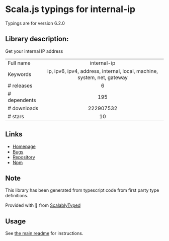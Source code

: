 
# Scala.js typings for internal-ip

Typings are for version 6.2.0

## Library description:
Get your internal IP address

|                    |                 |
| ------------------ | :-------------: |
| Full name          | internal-ip |
| Keywords           | ip, ipv6, ipv4, address, internal, local, machine, system, net, gateway |
| # releases         | 6 |
| # dependents       | 195 |
| # downloads        | 222907532 |
| # stars            | 10 |

## Links
- [Homepage](https://github.com/sindresorhus/internal-ip#readme)
- [Bugs](https://github.com/sindresorhus/internal-ip/issues)
- [Repository](https://github.com/sindresorhus/internal-ip)
- [Npm](https://www.npmjs.com/package/internal-ip)
    


## Note
This library has been generated from typescript code from first party type definitions.

Provided with :purple_heart: from [ScalablyTyped](https://github.com/oyvindberg/ScalablyTyped)

## Usage
See [the main readme](../../readme.md) for instructions.


